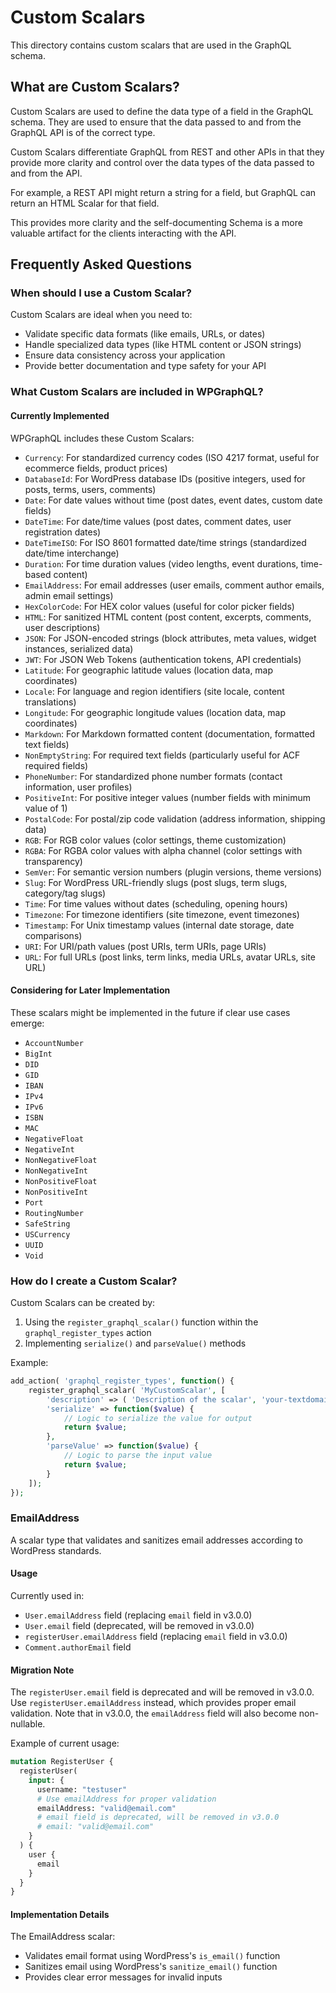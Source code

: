 # Custom Scalars

This directory contains custom scalars that are used in the GraphQL schema.

## What are Custom Scalars?

Custom Scalars are used to define the data type of a field in the GraphQL schema. They are used to ensure that the data passed to and from the GraphQL API is of the correct type.

Custom Scalars differentiate GraphQL from REST and other APIs in that they provide more clarity and control over the data types of the data passed to and from the API.

For example, a REST API might return a string for a field, but GraphQL can return an HTML Scalar for that field. 

This provides more clarity and the self-documenting Schema is a more valuable artifact for the clients interacting with the API.

## Frequently Asked Questions

### When should I use a Custom Scalar?
Custom Scalars are ideal when you need to:
- Validate specific data formats (like emails, URLs, or dates)
- Handle specialized data types (like HTML content or JSON strings)
- Ensure data consistency across your application
- Provide better documentation and type safety for your API

### What Custom Scalars are included in WPGraphQL?

#### Currently Implemented

WPGraphQL includes these Custom Scalars:

- `Currency`: For standardized currency codes (ISO 4217 format, useful for ecommerce fields, product prices)
- `DatabaseId`: For WordPress database IDs (positive integers, used for posts, terms, users, comments)
- `Date`: For date values without time (post dates, event dates, custom date fields)
- `DateTime`: For date/time values (post dates, comment dates, user registration dates)
- `DateTimeISO`: For ISO 8601 formatted date/time strings (standardized date/time interchange)
- `Duration`: For time duration values (video lengths, event durations, time-based content)
- `EmailAddress`: For email addresses (user emails, comment author emails, admin email settings)
- `HexColorCode`: For HEX color values (useful for color picker fields)
- `HTML`: For sanitized HTML content (post content, excerpts, comments, user descriptions)
- `JSON`: For JSON-encoded strings (block attributes, meta values, widget instances, serialized data)
- `JWT`: For JSON Web Tokens (authentication tokens, API credentials)
- `Latitude`: For geographic latitude values (location data, map coordinates)
- `Locale`: For language and region identifiers (site locale, content translations)
- `Longitude`: For geographic longitude values (location data, map coordinates)
- `Markdown`: For Markdown formatted content (documentation, formatted text fields)
- `NonEmptyString`: For required text fields (particularly useful for ACF required fields)
- `PhoneNumber`: For standardized phone number formats (contact information, user profiles)
- `PositiveInt`: For positive integer values (number fields with minimum value of 1)
- `PostalCode`: For postal/zip code validation (address information, shipping data)
- `RGB`: For RGB color values (color settings, theme customization)
- `RGBA`: For RGBA color values with alpha channel (color settings with transparency)
- `SemVer`: For semantic version numbers (plugin versions, theme versions)
- `Slug`: For WordPress URL-friendly slugs (post slugs, term slugs, category/tag slugs)
- `Time`: For time values without dates (scheduling, opening hours)
- `Timezone`: For timezone identifiers (site timezone, event timezones)
- `Timestamp`: For Unix timestamp values (internal date storage, date comparisons)
- `URI`: For URI/path values (post URIs, term URIs, page URIs)
- `URL`: For full URLs (post links, term links, media URLs, avatar URLs, site URL)

#### Considering for Later Implementation

These scalars might be implemented in the future if clear use cases emerge:

- `AccountNumber`
- `BigInt`
- `DID`
- `GID`
- `IBAN`
- `IPv4`
- `IPv6`
- `ISBN`
- `MAC`
- `NegativeFloat`
- `NegativeInt`
- `NonNegativeFloat`
- `NonNegativeInt`
- `NonPositiveFloat`
- `NonPositiveInt`
- `Port`
- `RoutingNumber`
- `SafeString`
- `USCurrency`
- `UUID`
- `Void`

### How do I create a Custom Scalar?

Custom Scalars can be created by:

1. Using the `register_graphql_scalar()` function within the `graphql_register_types` action
2. Implementing `serialize()` and `parseValue()` methods

Example:

```php
add_action( 'graphql_register_types', function() {
    register_graphql_scalar( 'MyCustomScalar', [
        'description' => ( 'Description of the scalar', 'your-textdomain' ),
        'serialize' => function($value) {
            // Logic to serialize the value for output
            return $value;
        },
        'parseValue' => function($value) {
            // Logic to parse the input value
            return $value;
        }
    ]);
});
```

### EmailAddress

A scalar type that validates and sanitizes email addresses according to WordPress standards.

#### Usage
Currently used in:
- `User.emailAddress` field (replacing `email` field in v3.0.0)
- `User.email` field (deprecated, will be removed in v3.0.0)
- `registerUser.emailAddress` field (replacing `email` field in v3.0.0)
- `Comment.authorEmail` field

#### Migration Note
The `registerUser.email` field is deprecated and will be removed in v3.0.0. Use `registerUser.emailAddress` instead, which provides proper email validation. Note that in v3.0.0, the `emailAddress` field will also become non-nullable.

Example of current usage:
```graphql
mutation RegisterUser {
  registerUser(
    input: {
      username: "testuser"
      # Use emailAddress for proper validation
      emailAddress: "valid@email.com" 
      # email field is deprecated, will be removed in v3.0.0
      # email: "valid@email.com" 
    }
  ) {
    user {
      email
    }
  }
}
```

#### Implementation Details
The EmailAddress scalar:
- Validates email format using WordPress's `is_email()` function
- Sanitizes email using WordPress's `sanitize_email()` function
- Provides clear error messages for invalid inputs

